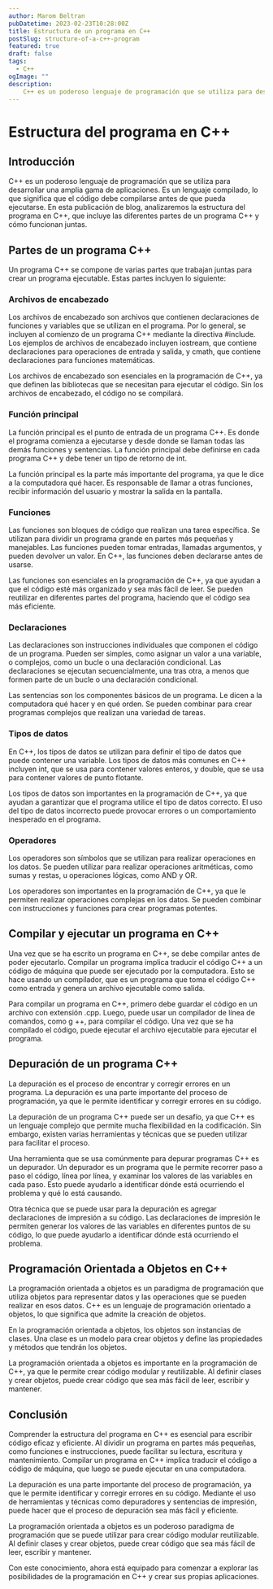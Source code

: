 ```yaml
---
author: Marom Beltran
pubDatetime: 2023-02-23T10:28:00Z
title: Estructura de un programa en C++
postSlug: structure-of-a-c++-program
featured: true
draft: false
tags:
  - C++
ogImage: ""
description:
    C++ es un poderoso lenguaje de programación que se utiliza para desarrollar una amplia gama de aplicaciones. Es un lenguaje compilado, lo que significa que el código debe compilarse antes de que pueda ejecutarse. En esta publicación de blog, analizaremos la estructura del programa en C++, que incluye las diferentes partes de un programa C++ y cómo funcionan juntas.
---
```


# Estructura del programa en C++

## Introducción

C++ es un poderoso lenguaje de programación que se utiliza para desarrollar una amplia gama de aplicaciones. Es un lenguaje compilado, lo que significa que el código debe compilarse antes de que pueda ejecutarse. En esta publicación de blog, analizaremos la estructura del programa en C++, que incluye las diferentes partes de un programa C++ y cómo funcionan juntas.

## Partes de un programa C++

Un programa C++ se compone de varias partes que trabajan juntas para crear un programa ejecutable. Estas partes incluyen lo siguiente:

### Archivos de encabezado

Los archivos de encabezado son archivos que contienen declaraciones de funciones y variables que se utilizan en el programa. Por lo general, se incluyen al comienzo de un programa C++ mediante la directiva #include. Los ejemplos de archivos de encabezado incluyen iostream, que contiene declaraciones para operaciones de entrada y salida, y cmath, que contiene declaraciones para funciones matemáticas.

Los archivos de encabezado son esenciales en la programación de C++, ya que definen las bibliotecas que se necesitan para ejecutar el código. Sin los archivos de encabezado, el código no se compilará.

### Función principal

La función principal es el punto de entrada de un programa C++. Es donde el programa comienza a ejecutarse y desde donde se llaman todas las demás funciones y sentencias. La función principal debe definirse en cada programa C++ y debe tener un tipo de retorno de int.

La función principal es la parte más importante del programa, ya que le dice a la computadora qué hacer. Es responsable de llamar a otras funciones, recibir información del usuario y mostrar la salida en la pantalla.

### Funciones

Las funciones son bloques de código que realizan una tarea específica. Se utilizan para dividir un programa grande en partes más pequeñas y manejables. Las funciones pueden tomar entradas, llamadas argumentos, y pueden devolver un valor. En C++, las funciones deben declararse antes de usarse.

Las funciones son esenciales en la programación de C++, ya que ayudan a que el código esté más organizado y sea más fácil de leer. Se pueden reutilizar en diferentes partes del programa, haciendo que el código sea más eficiente.

### Declaraciones

Las declaraciones son instrucciones individuales que componen el código de un programa. Pueden ser simples, como asignar un valor a una variable, o complejos, como un bucle o una declaración condicional. Las declaraciones se ejecutan secuencialmente, una tras otra, a menos que formen parte de un bucle o una declaración condicional.

Las sentencias son los componentes básicos de un programa. Le dicen a la computadora qué hacer y en qué orden. Se pueden combinar para crear programas complejos que realizan una variedad de tareas.

### Tipos de datos

En C++, los tipos de datos se utilizan para definir el tipo de datos que puede contener una variable. Los tipos de datos más comunes en C++ incluyen int, que se usa para contener valores enteros, y double, que se usa para contener valores de punto flotante.

Los tipos de datos son importantes en la programación de C++, ya que ayudan a garantizar que el programa utilice el tipo de datos correcto. El uso del tipo de datos incorrecto puede provocar errores o un comportamiento inesperado en el programa.

### Operadores

Los operadores son símbolos que se utilizan para realizar operaciones en los datos. Se pueden utilizar para realizar operaciones aritméticas, como sumas y restas, u operaciones lógicas, como AND y OR.

Los operadores son importantes en la programación de C++, ya que le permiten realizar operaciones complejas en los datos. Se pueden combinar con instrucciones y funciones para crear programas potentes.

## Compilar y ejecutar un programa en C++

Una vez que se ha escrito un programa en C++, se debe compilar antes de poder ejecutarlo. Compilar un programa implica traducir el código C++ a un código de máquina que puede ser ejecutado por la computadora. Esto se hace usando un compilador, que es un programa que toma el código C++ como entrada y genera un archivo ejecutable como salida.

Para compilar un programa en C++, primero debe guardar el código en un archivo con extensión .cpp. Luego, puede usar un compilador de línea de comandos, como g ++, para compilar el código. Una vez que se ha compilado el código, puede ejecutar el archivo ejecutable para ejecutar el programa.

## Depuración de un programa C++

La depuración es el proceso de encontrar y corregir errores en un programa. La depuración es una parte importante del proceso de programación, ya que le permite identificar y corregir errores en su código.

La depuración de un programa C++ puede ser un desafío, ya que C++ es un lenguaje complejo que permite mucha flexibilidad en la codificación. Sin embargo, existen varias herramientas y técnicas que se pueden utilizar para facilitar el proceso.

Una herramienta que se usa comúnmente para depurar programas C++ es un depurador. Un depurador es un programa que le permite recorrer paso a paso el código, línea por línea, y examinar los valores de las variables en cada paso. Esto puede ayudarlo a identificar dónde está ocurriendo el problema y qué lo está causando.

Otra técnica que se puede usar para la depuración es agregar declaraciones de impresión a su código. Las declaraciones de impresión le permiten generar los valores de las variables en diferentes puntos de su código, lo que puede ayudarlo a identificar dónde está ocurriendo el problema.

## Programación Orientada a Objetos en C++

La programación orientada a objetos es un paradigma de programación que utiliza objetos para representar datos y las operaciones que se pueden realizar en esos datos. C++ es un lenguaje de programación orientado a objetos, lo que significa que admite la creación de objetos.

En la programación orientada a objetos, los objetos son instancias de clases. Una clase es un modelo para crear objetos y define las propiedades y métodos que tendrán los objetos.

La programación orientada a objetos es importante en la programación de C++, ya que le permite crear código modular y reutilizable. Al definir clases y crear objetos, puede crear código que sea más fácil de leer, escribir y mantener.

## Conclusión

Comprender la estructura del programa en C++ es esencial para escribir código eficaz y eficiente. Al dividir un programa en partes más pequeñas, como funciones e instrucciones, puede facilitar su lectura, escritura y mantenimiento. Compilar un programa en C++ implica traducir el código a código de máquina, que luego se puede ejecutar en una computadora.

La depuración es una parte importante del proceso de programación, ya que le permite identificar y corregir errores en su código. Mediante el uso de herramientas y técnicas como depuradores y sentencias de impresión, puede hacer que el proceso de depuración sea más fácil y eficiente.

La programación orientada a objetos es un poderoso paradigma de programación que se puede utilizar para crear código modular reutilizable. Al definir clases y crear objetos, puede crear código que sea más fácil de leer, escribir y mantener.

Con este conocimiento, ahora está equipado para comenzar a explorar las posibilidades de la programación en C++ y crear sus propias aplicaciones.
